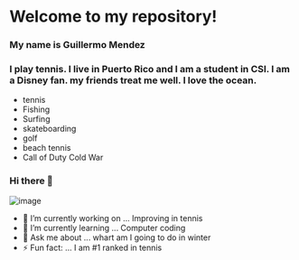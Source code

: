# Welcome to my repository!
###  My name is Guillermo Mendez
###   I play tennis. I live in Puerto Rico and I am a student in CSI. I am a Disney fan. my friends treat me well. I love the ocean. 
* tennis
* Fishing 
* Surfing 
* skateboarding 
* golf
* beach tennis
* Call of Duty Cold War
### Hi there 👋
![image](https://user-images.githubusercontent.com/93533107/139690817-4f0cfdcf-a40f-4a91-9dde-3a0a981cb8a7.png)


- 🔭 I’m currently working on ... Improving in tennis 
- 🌱 I’m currently learning ... Computer coding
- 💬 Ask me about ... whart am I going to do in winter
- ⚡ Fun fact: ... I am #1 ranked in tennis
